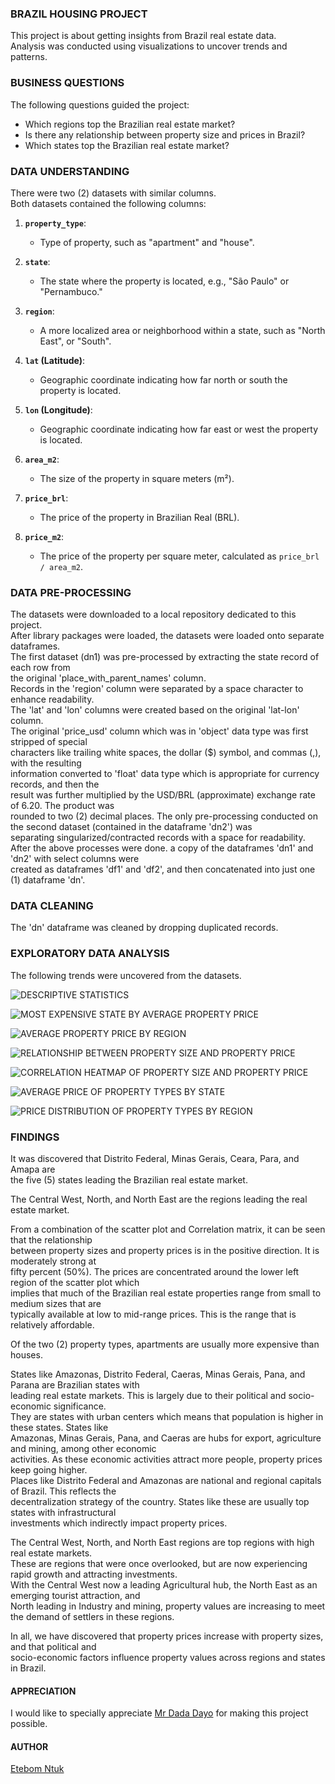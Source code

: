 ### BRAZIL HOUSING PROJECT
This project is about getting insights from Brazil real estate data.  
Analysis was conducted using visualizations to uncover trends and patterns.  


### BUSINESS QUESTIONS
The following questions guided the project:  
- Which regions top the Brazilian real estate market?
- Is there any relationship between property size and prices in Brazil?
- Which states top the Brazilian real estate market?


### DATA UNDERSTANDING
There were two (2) datasets with similar columns.  
Both datasets contained the following columns:  

1. **`property_type`**:
   - Type of property, such as "apartment" and "house".

2. **`state`**:
   - The state where the property is located, e.g., "São Paulo" or "Pernambuco."

3. **`region`**:
   - A more localized area or neighborhood within a state, such as "North East", or "South".

4. **`lat` (Latitude)**:
   - Geographic coordinate indicating how far north or south the property is located.

5. **`lon` (Longitude)**:
   - Geographic coordinate indicating how far east or west the property is located.

6. **`area_m2`**:
   - The size of the property in square meters (m²).

7. **`price_brl`**:
   - The price of the property in Brazilian Real (BRL).

8. **`price_m2`**:
   - The price of the property per square meter, calculated as `price_brl / area_m2`.
  

### DATA PRE-PROCESSING
The datasets were downloaded to a local repository dedicated to this project.  
After library packages were loaded, the datasets were loaded onto separate dataframes.  
The first dataset (dn1) was pre-processed by extracting the state record of each row from  
the original 'place_with_parent_names' column.  
Records in the 'region' column were separated by a space character to enhance readability.  
The 'lat' and 'lon' columns were created based on the original 'lat-lon' column.  
The original 'price_usd' column which was in 'object' data type was first stripped of special  
characters like trailing white spaces, the dollar ($) symbol, and commas (,), with the resulting  
information converted to 'float' data type which is appropriate for currency records, and then the  
result was further multiplied by the USD/BRL (approximate) exchange rate of 6.20. The product was  
rounded to two (2) decimal places.
The only pre-processing conducted on the second dataset (contained in the dataframe 'dn2') was  
separating singularized/contracted records with a space for readability.
After the above processes were done. a copy of the dataframes 'dn1' and 'dn2' with select columns were  
created as dataframes 'df1' and 'df2', and then concatenated into just one (1) dataframe 'dn'.

### DATA CLEANING
The 'dn' dataframe was cleaned by dropping duplicated records.  

### EXPLORATORY DATA ANALYSIS
The following trends were uncovered from the datasets.


![DESCRIPTIVE STATISTICS](images/chart1.jpg)



![MOST EXPENSIVE STATE BY AVERAGE PROPERTY PRICE](images/chart_1.jpg)



![AVERAGE PROPERTY PRICE BY REGION](images/chart_2.jpg)



![RELATIONSHIP BETWEEN PROPERTY SIZE AND PROPERTY PRICE](images/chart_3.jpg)



![CORRELATION HEATMAP OF PROPERTY SIZE AND PROPERTY PRICE](images/chart_4.jpg)



![AVERAGE PRICE OF PROPERTY TYPES BY STATE](images/chart_5.jpg)



![PRICE DISTRIBUTION OF PROPERTY TYPES BY REGION](images/chart_6.jpg)



### FINDINGS
It was discovered that Distrito Federal, Minas Gerais, Ceara, Para, and Amapa are  
the five (5) states leading the Brazilian real estate market.

The Central West, North, and North East are the regions leading the real estate market.

From a combination of the scatter plot and Correlation matrix, it can be seen that the relationship  
between property sizes and property prices is in the positive direction. It is moderately strong at  
fifty percent (50%). The prices are concentrated around the lower left region of the scatter plot which  
implies that much of the Brazilian real estate properties range from small to medium sizes that are  
typically available at low to mid-range prices. This is the range that is relatively affordable.  

Of the two (2) property types, apartments are usually more expensive than houses.  

States like Amazonas, Distrito Federal, Caeras, Minas Gerais, Pana, and Parana are Brazilian states with  
leading real estate markets. This is largely due to their political and socio-economic significance.  
They are states with urban centers which means that population is higher in these states. States like  
Amazonas, Minas Gerais, Pana, and Caeras are hubs for export, agriculture and mining, among other economic  
activities. As these economic activities attract more people, property prices keep going higher.  
Places like Distrito Federal and Amazonas are national and regional capitals of Brazil. This reflects the  
decentralization strategy of the country. States like these are usually top states with infrastructural  
investments which indirectly impact property prices.

The Central West, North, and North East regions are top regions with high real estate markets.  
These are regions that were once overlooked, but are now experiencing rapid growth and attracting investments.  
With the Central West now a leading Agricultural hub, the North East as an emerging tourist attraction, and  
North leading in Industry and mining, property values are increasing to meet the demand of settlers in these regions.  

In all, we have discovered that property prices increase with property sizes, and that political and  
socio-economic factors influence property values across regions and states in Brazil.

#### APPRECIATION
I would like to specially appreciate [Mr Dada Dayo](https://github.com/Deewhy254) for making this project possible.

#### AUTHOR
[Etebom Ntuk](https://github.com/netebom)